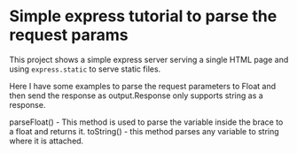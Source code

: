 # Simple express tutorial to parse the request params

This project shows a simple express server serving a single HTML page and using `express.static` to serve static files.

Here I have some examples to parse the request parameters to Float and then send the response as output.Response only supports string as a response.

parseFloat() - This method is used to parse the variable inside the brace to a float and returns it.
toString() - this method parses any variable to string where it is attached.
